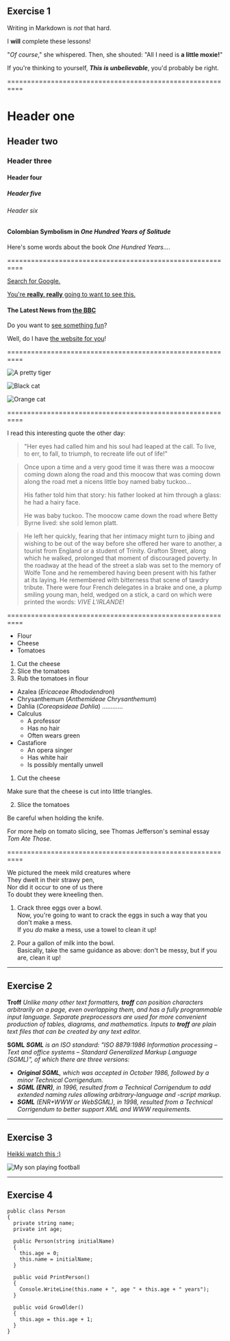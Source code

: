 ## Exercise 1

Writing in Markdown is _not_ that hard.

I **will** complete these lessons!

"_Of course_," she whispered. Then, she shouted: "All I need is **a little moxie!**"

If you're thinking to yourself, **_This is unbelievable_**, you'd probably be right.


==========================================================

# Header one
## Header two
### Header three
#### Header four
##### Header five
###### Header six

#### Colombian Symbolism in _One Hundred Years of Solitude_

Here's some words about the book _One Hundred Years..._.

==========================================================


[Search for Google.](www.google.com)

[You're **really, really** going to want to see this.](www.dailykitten.com)

#### The Latest News from [the BBC](www.bbc.com/news)

Do you want to [see something fun][a fun place]?

Well, do I have [the website for you][another fun place]!

[a fun place]: www.zombo.com
[another fun place]: www.stumbleupon.com

==========================================================

![A pretty tiger](https://upload.wikimedia.org/wikipedia/commons/5/56/Tiger.50.jpg)

![Black cat][Black]

![Orange cat][Orange]

[Black]: https://upload.wikimedia.org/wikipedia/commons/a/a3/81_INF_DIV_SSI.jpg

[Orange]: http://icons.iconarchive.com/icons/google/noto-emoji-animals-nature/256/22221-cat-icon.png

==========================================================

I read this interesting quote the other day:

>"Her eyes had called him and his soul had leaped at the call. To live, to err, to fall, to triumph, to recreate life out of life!"

>Once upon a time and a very good time it was there was a moocow coming down along the road and this moocow that was coming down along the road met a nicens little boy named baby tuckoo...
>
>His father told him that story: his father looked at him through a glass: he had a hairy face.
>
>He was baby tuckoo. The moocow came down the road where Betty Byrne lived: she sold lemon platt.


>He left her quickly, fearing that her intimacy might turn to jibing and wishing to be out of the way before she offered her ware to another, a tourist from England or a student of Trinity. Grafton Street, along which he walked, prolonged that moment of discouraged poverty. In the roadway at the head of the street a slab was set to the memory of Wolfe Tone and he remembered having been present with his father at its laying. He remembered with bitterness that scene of tawdry tribute. There were four French delegates in a brake and one, a plump smiling young man, held, wedged on a stick, a card on which were printed the words: _VIVE L'IRLANDE_!

==========================================================

* Flour
* Cheese
* Tomatoes

1. Cut the cheese
2. Slice the tomatoes
3. Rub the tomatoes in flour

* Azalea (_Ericaceae Rhododendron_)
* Chrysanthemum (_Anthemideae Chrysanthemum_)
* Dahlia (_Coreopsideae Dahlia_)
............
* Calculus
    * A professor
    * Has no hair
    * Often wears green
* Castafiore
    * An opera singer
    * Has white hair
    * Is possibly mentally unwell


1. Cut the cheese
 
  Make sure that the cheese is cut into little triangles.  


2. Slice the tomatoes
  
 Be careful when holding the knife.
  
 For more help on tomato slicing, see Thomas Jefferson's seminal essay _Tom Ate Those_.

==========================================================

We pictured the meek mild creatures where  
They dwelt in their strawy pen,  
Nor did it occur to one of us there  
To doubt they were kneeling then.


1. Crack three eggs over a bowl.  
Now, you're going to want to crack the eggs in such a way that you don't make a mess.  
If you _do_ make a mess, use a towel to clean it up!

2. Pour a gallon of milk into the bowl.  
Basically, take the same guidance as above: don't be messy, but if you are, clean it up!
_ _ _

## Exercise 2

**Troff**
_Unlike many other text formatters, **troff** can position characters arbitrarily on a page, even overlapping them, and has a fully programmable input language. Separate preprocessors are used for more convenient production of tables, diagrams, and mathematics. Inputs to **troff** are plain text files that can be created by any text editor._

**SGML**
_**SGML** is an ISO standard: "ISO 8879:1986 Information processing – Text and office systems – Standard Generalized Markup Language (SGML)", of which there are three versions:_

* _**Original SGML**, which was accepted in October 1986, followed by a minor Technical Corrigendum._
* _**SGML (ENR)**, in 1996, resulted from a Technical Corrigendum to add extended naming rules allowing arbitrary-language and -script markup._
* _**SGML** (ENR+WWW or WebSGML), in 1998, resulted from a Technical Corrigendum to better support XML and WWW requirements._

_ _ _
## Exercise 3

[Heikki watch this :)](https://www.youtube.com/watch?v=9PeQc1ZVWCQ)

![My son playing football](https://encrypted-tbn0.gstatic.com/images?q=tbn%3AANd9GcTYmy8CUj3FXXr2mJWKFgqnOFmMn184Q3gJ8KViF3wzauxUkrQm&usqp=CAU)

_ _ _
## Exercise 4

```
public class Person
{  
  private string name;
  private int age;

  public Person(string initialName)
  {
    this.age = 0;
    this.name = initialName;
  }

  public void PrintPerson()
  {
    Console.WriteLine(this.name + ", age " + this.age + " years");
  }

  public void GrowOlder()
  {
    this.age = this.age + 1;
  }
}

